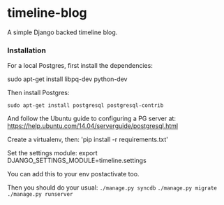 timeline-blog
=============

A simple Django backed timeline blog.


### Installation

For a local Postgres, first install the dependencies:

sudo apt-get install libpq-dev python-dev

Then install Postgres:

`sudo apt-get install postgresql postgresql-contrib`

And follow the Ubuntu guide to configuring a PG server at:
https://help.ubuntu.com/14.04/serverguide/postgresql.html

Create a virtualenv, then:
'pip install -r requirements.txt'

Set the settings module:
export DJANGO_SETTINGS_MODULE=timeline.settings

You can add this to your env postactivate too.

Then you should do your usual:
`./manage.py syncdb`
`./manage.py migrate`
`./manage.py runserver`
